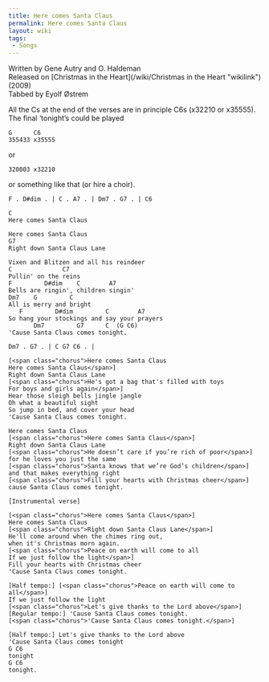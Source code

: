 ```yaml
---
title: Here comes Santa Claus
permalink: Here comes Santa Claus
layout: wiki
tags:
 - Songs
---
```


Written by Gene Autry and O. Haldeman  
Released on [Christmas in the Heart](/wiki/Christmas in the Heart "wikilink")
(2009)  
Tabbed by Eyolf Østrem

All the Cs at the end of the verses are in principle C6s (x32210 or
x35555). The final ‘tonight’s could be played

    G      C6
    355433 x35555

or

    320003 x32210

or something like that (or hire a choir).

    F . D#dim . | C . A7 . | Dm7 . G7 . | C6

    C
    Here comes Santa Claus

    Here comes Santa Claus
    G7
    Right down Santa Claus Lane

    Vixen and Blitzen and all his reindeer
    C              C7
    Pullin' on the reins
    F         D#dim    C        A7
    Bells are ringin', children singin'
    Dm7    G         C
    All is merry and bright
       F         D#dim         C        A7
    So hang your stockings and say your prayers
           Dm7         G7      C  (G C6)
    'Cause Santa Claus comes tonight.

    Dm7 . G7 . | C G7 C6 . |

    [<span class="chorus">Here comes Santa Claus
    Here comes Santa Claus</span>]
    Right down Santa Claus Lane
    [<span class="chorus">He's got a bag that's filled with toys
    For boys and girls again</span>]
    Hear those sleigh bells jingle jangle
    Oh what a beautiful sight
    So jump in bed, and cover your head
    'Cause Santa Claus comes tonight.

    Here comes Santa Claus
    [<span class="chorus">Here comes Santa Claus</span>]
    Right down Santa Claus Lane
    [<span class="chorus">He doesn’t care if you’re rich of poor</span>]
    for he loves you just the same
    [<span class="chorus">Santa knows that we’re God’s children</span>]
    and that makes everything right
    [<span class="chorus">Fill your hearts with Christmas cheer</span>]
    cause Santa Claus comes tonight.

    [Instrumental verse]

    [<span class="chorus">Here comes Santa Claus</span>]
    Here comes Santa Claus
    [<span class="chorus">Right down Santa Claus Lane</span>]
    He'll come around when the chimes ring out,
    when it's Christmas morn again.
    [<span class="chorus">Peace on earth will come to all
    If we just follow the light</span>]
    Fill your hearts with Christmas cheer
    'Cause Santa Claus comes tonight.

    [Half tempo:] [<span class="chorus">Peace on earth will come to all</span>]
    If we just follow the light
    [<span class="chorus">Let's give thanks to the Lord above</span>]
    [Regular tempo:] 'Cause Santa Claus comes tonight.
    [<span class="chorus">'Cause Santa Claus comes tonight.</span>]

    [Half tempo:] Let's give thanks to the Lord above
    'Cause Santa Claus comes tonight
    G C6
    tonight
    G C6
    tonight.
